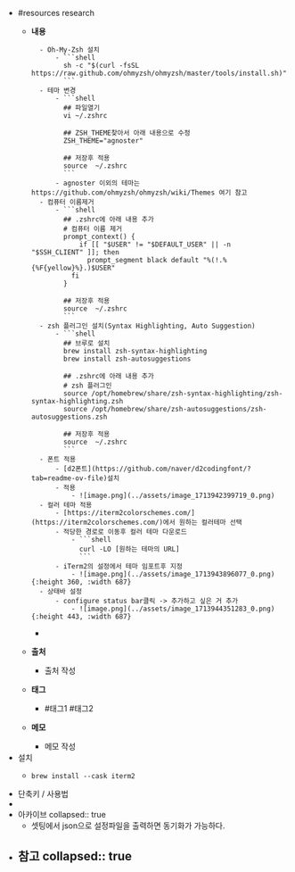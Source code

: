 - #resources research
	- **내용**
		
			- Oh-My-Zsh 설치
				- ```shell
				  sh -c "$(curl -fsSL https://raw.github.com/ohmyzsh/ohmyzsh/master/tools/install.sh)"
				  ```
			- 테마 변경
				- ```shell
				  ## 파일열기
				  vi ~/.zshrc
				  
				  ## ZSH_THEME찾아서 아래 내용으로 수정
				  ZSH_THEME="agnoster"
				  
				  ## 저장후 적용
				  source  ~/.zshrc
				  ```
				- agnoster 이외의 테마는 https://github.com/ohmyzsh/ohmyzsh/wiki/Themes 여기 참고
			- 컴퓨터 이름제거
				- ```shell
				  ## .zshrc에 아래 내용 추가
				  # 컴퓨터 이름 제거
				  prompt_context() {
				      if [[ "$USER" != "$DEFAULT_USER" || -n "$SSH_CLIENT" ]]; then
				        prompt_segment black default "%(!.%{%F{yellow}%}.)$USER"
				    fi
				  }
				  
				  ## 저장후 적용
				  source  ~/.zshrc
				  ```
			- zsh 플러그인 설치(Syntax Highlighting, Auto Suggestion)
				- ```shell
				  ## 브루로 설치
				  brew install zsh-syntax-highlighting
				  brew install zsh-autosuggestions
				  
				  ## .zshrc에 아래 내용 추가
				  # zsh 플러그인
				  source /opt/homebrew/share/zsh-syntax-highlighting/zsh-syntax-highlighting.zsh
				  source /opt/homebrew/share/zsh-autosuggestions/zsh-autosuggestions.zsh
				  
				  ## 저장후 적용
				  source  ~/.zshrc
				  ```
			- 폰트 적용
				- [d2폰트](https://github.com/naver/d2codingfont/?tab=readme-ov-file)설치
				- 적용
					- ![image.png](../assets/image_1713942399719_0.png)
			- 컬러 테마 적용
				- [https://iterm2colorschemes.com/](https://iterm2colorschemes.com/)에서 원하는 컬러테마 선택
				- 적당한 경로로 이동후 컬러 테마 다운로드
					- ```shell
					  curl -LO [원하는 테마의 URL]
					  ```
				- iTerm2의 설정에서 테마 임포트후 지정
					- ![image.png](../assets/image_1713943896077_0.png){:height 360, :width 687}
			- 상태바 설정
				- configure status bar클릭 -> 추가하고 싶은 거 추가
					- ![image.png](../assets/image_1713944351283_0.png){:height 443, :width 687}
		-
	- **출처**
		- 출처 작성
	- **태그**
		- #태그1 #태그2
	- **메모**
		- 메모 작성
- 설치
	- ```shell
	  brew install --cask iterm2
	  ```
- 단축키 / 사용법
-
- 아카이브
  collapsed:: true
	- 셋팅에서 json으로 설정파일을 출력하면 동기화가 가능하다.
- 참고
  collapsed:: true
	-